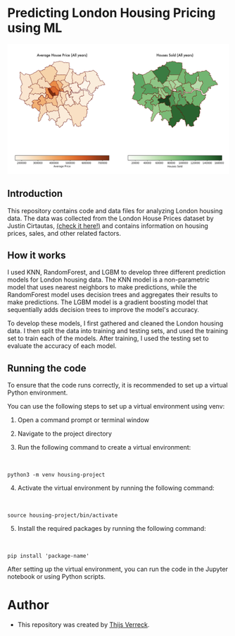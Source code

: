 # Predicting London Housing Pricing using ML


<img src="geomap_git.png"  width="600" >

## Introduction 

This repository contains code and data files for analyzing London housing data. The data was collected from the London House Prices dataset by Justin Cirtautas, [(check it here!)](https://www.kaggle.com/code/justinas/house-prices-in-london/notebook) and contains information on housing prices, sales, and other related factors. 

## How it works 
I used KNN, RandomForest, and LGBM to develop three different prediction models for London housing data. The KNN model is a non-parametric model that uses nearest neighbors to make predictions, while the RandomForest model uses decision trees and aggregates their results to make predictions. The LGBM model is a gradient boosting model that sequentially adds decision trees to improve the model's accuracy.

To develop these models, I first gathered and cleaned the London housing data. I then split the data into training and testing sets, and used the training set to train each of the models. After training, I used the testing set to evaluate the accuracy of each model.

## Running the code

To ensure that the code runs correctly, it is recommended to set up a virtual Python environment.

You can use the following steps to set up a virtual environment using venv:

1. Open a command prompt or terminal window


2. Navigate to the project directory


3. Run the following command to create a virtual environment:

<br>

    python3 -m venv housing-project
    
    
4. Activate the virtual environment by running the following command:
<br>

    source housing-project/bin/activate
    
    
5. Install the required packages by running the following command:


<br>

    pip install 'package-name'
    
After setting up the virtual environment, you can run the code in the Jupyter notebook or using Python scripts.

# Author
- This repository was created by [Thijs Verreck](thijsverreck.com).
